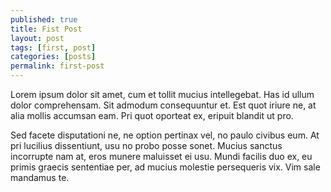 ```yaml
---
published: true
title: Fist Post
layout: post
tags: [first, post]
categories: [posts]
permalink: first-post
---
```

Lorem ipsum dolor sit amet, cum et tollit mucius intellegebat. Has id ullum dolor comprehensam. Sit admodum consequuntur et. Est quot iriure ne, at alia mollis accumsan eam. Pri quot oporteat ex, eripuit blandit ut pro.

Sed facete disputationi ne, ne option pertinax vel, no paulo civibus eum. At pri lucilius dissentiunt, usu no probo posse sonet. Mucius sanctus incorrupte nam at, eros munere maluisset ei usu. Mundi facilis duo ex, eu primis graecis sententiae per, ad mucius molestie persequeris vix. Vim sale mandamus te.